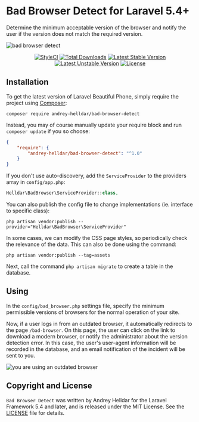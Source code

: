 # Bad Browser Detect for Laravel 5.4+

Determine the minimum acceptable version of the browser and notify the user if the version does not match the required version.

![bad browser detect](https://user-images.githubusercontent.com/10347617/40197722-f1b7b496-5a1c-11e8-8548-e0c425fa33ce.png)

<p align="center">
    <a href="https://styleci.io/repos/45746985"><img src="https://styleci.io/repos/75637284/shield" alt="StyleCI" /></a>
    <a href="https://packagist.org/packages/andrey-helldar/bad-browser-detect"><img src="https://img.shields.io/packagist/dt/andrey-helldar/bad-browser-detect.svg?style=flat-square" alt="Total Downloads" /></a>
    <a href="https://packagist.org/packages/andrey-helldar/bad-browser-detect"><img src="https://poser.pugx.org/andrey-helldar/bad-browser-detect/v/stable?format=flat-square" alt="Latest Stable Version" /></a>
    <a href="https://packagist.org/packages/andrey-helldar/bad-browser-detect"><img src="https://poser.pugx.org/andrey-helldar/bad-browser-detect/v/unstable?format=flat-square" alt="Latest Unstable Version" /></a>
    <a href="LICENSE"><img src="https://poser.pugx.org/andrey-helldar/bad-browser-detect/license?format=flat-square" alt="License" /></a>
</p>


## Installation

To get the latest version of Laravel Beautiful Phone, simply require the project using [Composer](https://getcomposer.org):

```
composer require andrey-helldar/bad-browser-detect
```

Instead, you may of course manually update your require block and run `composer update` if you so choose:

```json
{
    "require": {
        "andrey-helldar/bad-browser-detect": "^1.0"
    }
}
```

If you don't use auto-discovery, add the `ServiceProvider` to the providers array in `config/app.php`:

```php
Helldar\BadBrowser\ServiceProvider::class,
```

You can also publish the config file to change implementations (ie. interface to specific class):

```
php artisan vendor:publish --provider="Helldar\BadBrowser\ServiceProvider"
```

In some cases, we can modify the CSS page styles, so periodically check the relevance of the data. This can also be done using the command:

```
php artisan vendor:publish --tag=assets
```

Next, call the command `php artisan migrate` to create a table in the database.


## Using

In the `config/bad_browser.php` settings file, specify the minimum permissible versions of browsers for the normal operation of your site.

Now, if a user logs in from an outdated browser, it automatically redirects to the page `/bad-browser`. On this page, the user can click on the link to download a modern browser, or notify the administrator about the version detection error. In this case, the user's user-agent information will be recorded in the database, and an email notification of the incident will be sent to you.

![you are using an outdated browser](https://user-images.githubusercontent.com/10347617/38487129-dc492e08-3be7-11e8-845d-6093e16741d1.png)


## Copyright and License

`Bad Browser Detect` was written by Andrey Helldar for the Laravel Framework 5.4 and later, and is released under the MIT License. See the [LICENSE](LICENSE) file for details.
